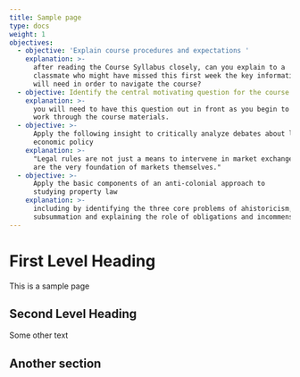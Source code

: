 ```yaml
---
title: Sample page
type: docs
weight: 1
objectives:
  - objective: 'Explain course procedures and expectations '
    explanation: >-
      after reading the Course Syllabus closely, can you explain to a
      classmate who might have missed this first week the key information they
      will need in order to navigate the course?
  - objective: Identify the central motivating question for the course
    explanation: >-
      you will need to have this question out in front as you begin to
      work through the course materials.
  - objective: >-
      Apply the following insight to critically analyze debates about law and
      economic policy 
    explanation: >-
      "Legal rules are not just a means to intervene in market exchange, they
      are the very foundation of markets themselves."
  - objective: >-
      Apply the basic components of an anti-colonial approach to
      studying property law
    explanation: >-
      including by identifying the three core problems of ahistoricism, invisibility and
      subsummation and explaining the role of obligations and incommensurability.
---
```

# First Level Heading

This is a sample page

## Second Level Heading

Some other text

## Another section

